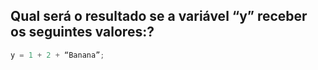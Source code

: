 ## Qual será o resultado se a variável “y” receber os seguintes valores:?
```js
y = 1 + 2 + “Banana”;
```
 
